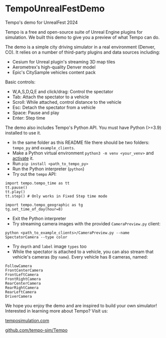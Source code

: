 # TempoUnrealFestDemo
Tempo's demo for UnrealFest 2024

Tempo is a free and open-source suite of Unreal Engine plugins for simulation.
We built this demo to give you a preview of what Tempo can do.

The demo is a simple city driving simulator in a real environment (Denver, CO).
It relies on a number of third-party plugins and data sources including:
- Cesium for Unreal plugin's streaming 3D map tiles
- Aerometrex's high-quality Denver model
- Epic's CitySample vehicles content pack

Basic controls:
- W,A,S,D,Q,E and click/drag: Control the spectator
- Tab: Attach the spectator to a vehicle
- Scroll: While attached, control distance to the vehicle
- Esc: Detach the spectator from a vehicle
- Space: Pause and play
- Enter: Step time

The demo also includes Tempo's Python API. You must have Python (>=3.9) installed to use it.
- In the same folder as this README file there should be two folders: `tempo_py` and `example_clients`.
- Make a Python virtual environment `python3 -m venv <your_venv>` and [activate](https://docs.python.org/3/library/venv.html#how-venvs-work) it.
- Run `pip install <path_to_tempo_py>`
- Run the Python interpreter (`python`)
- Try out the `tempo` API:
```
import tempo.tempo_time as tt
tt.pause()
tt.play()
tt.step() # Only works in Fixed Step time mode

import tempo.tempo_geographic as tg
tg.set_time_of_day(hour=8)
```
- Exit the Python interpreter
- Try streaming camera images with the provided `CameraPreview.py` client:
```
python <path_to_example_clients>/CameraPreview.py --name SpectatorCamera --type color
```
- Try `depth` and `label` image `types` too
- While the spectator is attached to a vehicle, you can also stream that vehicle's cameras (by `name`). Every vehicle has 8 cameras, named:
```
FollowCamera
FrontCenterCamera
FrontLeftCamera
FrontRightCamera
RearCenterCamera
RearRightCamera
RearLeftCamera
DriverCamera
```

We hope you enjoy the demo and are inspired to build your own simulator!
Interested in learning more about Tempo? Visit us:

[temposimulation.com](http://temposimulation.com)

[github.com/tempo-sim/Tempo](http://github.com/tempo-sim/Tempo)